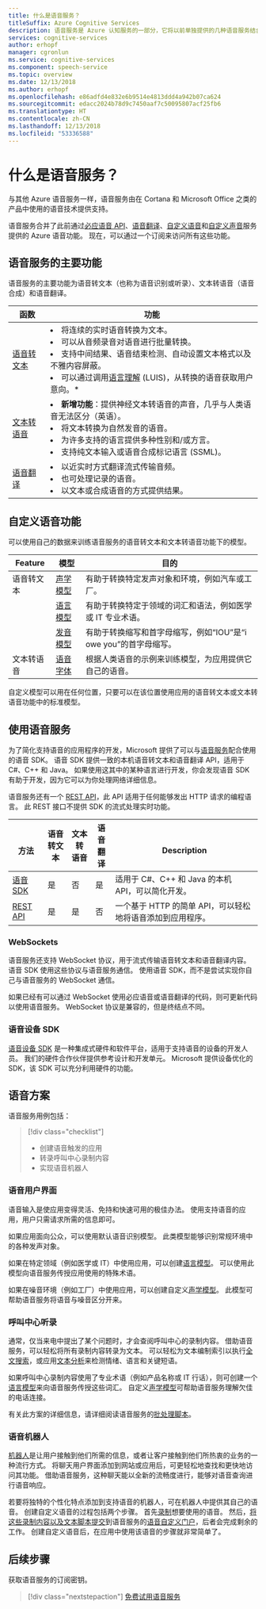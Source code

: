 ```yaml
---
title: 什么是语音服务？
titleSuffix: Azure Cognitive Services
description: 语音服务是 Azure 认知服务的一部分，它将以前单独提供的几种语音服务结合在一起：必应语音（其中包括语音识别和文本转语音）、自定义语音和语音翻译。
services: cognitive-services
author: erhopf
manager: cgronlun
ms.service: cognitive-services
ms.component: speech-service
ms.topic: overview
ms.date: 12/13/2018
ms.author: erhopf
ms.openlocfilehash: e86adfd4e832e6b9514e4813ddd4a942b07ca624
ms.sourcegitcommit: edacc2024b78d9c7450aaf7c50095807acf25fb6
ms.translationtype: HT
ms.contentlocale: zh-CN
ms.lasthandoff: 12/13/2018
ms.locfileid: "53336588"
---
```

# <a name="what-is-speech-services"></a>什么是语音服务？

与其他 Azure 语音服务一样，语音服务由在 Cortana 和 Microsoft Office 之类的产品中使用的语音技术提供支持。

语音服务合并了此前通过[必应语音 API](https://docs.microsoft.com/azure/cognitive-services/speech/home)、[语音翻译](https://docs.microsoft.com/azure/cognitive-services/translator-speech/)、[自定义语音](https://docs.microsoft.com/azure/cognitive-services/custom-speech-service/cognitive-services-custom-speech-home)和[自定义声音](http://customvoice.ai/)服务提供的 Azure 语音功能。 现在，可以通过一个订阅来访问所有这些功能。

## <a name="main-speech-services-functions"></a>语音服务的主要功能

语音服务的主要功能为语音转文本（也称为语音识别或听录）、文本转语音（语音合成）和语音翻译。

|函数|功能|
|-|-|
|[语音转文本](speech-to-text.md)| <li>将连续的实时语音转换为文本。<li>可以从音频录音对语音进行批量转换。 <li>支持中间结果、语音结束检测、自动设置文本格式以及不雅内容屏蔽。 <li>可以通过调用[语言理解](https://docs.microsoft.com/azure/cognitive-services/luis/) (LUIS)，从转换的语音获取用户意向。\*|
|[文本转语音](text-to-speech.md)| <li>**新增功能**：提供神经文本转语音的声音，几乎与人类语音无法区分（英语）。 <li>将文本转换为自然发音的语音。 <li>为许多支持的语言提供多种性别和/或方言。 <li>支持纯文本输入或语音合成标记语言 (SSML)。 |
|[语音翻译](speech-translation.md)| <li>以近实时方式翻译流式传输音频。<li> 也可处理记录的语音。<li>以文本或合成语音的方式提供结果。 |


## <a name="customize-speech-features"></a>自定义语音功能

可以使用自己的数据来训练语音服务的语音转文本和文本转语音功能下的模型。

|Feature|模型|目的|
|-|-|-|
|语音转文本|[声学模型](how-to-customize-acoustic-models.md)|有助于转换特定发声对象和环境，例如汽车或工厂。|
||[语言模型](how-to-customize-language-model.md)|有助于转换特定于领域的词汇和语法，例如医学或 IT 专业术语。|
||[发音模型](how-to-customize-pronunciation.md)|有助于转换缩写和首字母缩写，例如“IOU”是“i owe you”的首字母缩写。 |
|文本转语音|[语音字体](how-to-customize-voice-font.md)|根据人类语音的示例来训练模型，为应用提供它自己的语音。|

自定义模型可以用在任何位置，只要可以在该位置使用应用的语音转文本或文本转语音功能中的标准模型。

## <a name="use-the-speech-service"></a>使用语音服务

为了简化支持语音的应用程序的开发，Microsoft 提供了可以与[语音服务](speech-sdk.md)配合使用的语音 SDK。 语音 SDK 提供一致的本机语音转文本和语音翻译 API，适用于 C#、C++ 和 Java。 如果使用这其中的某种语言进行开发，你会发现语音 SDK 有助于开发，因为它可以为你处理网络详细信息。

语音服务还有一个 [REST API](rest-apis.md)，此 API 适用于任何能够发出 HTTP 请求的编程语言。 此 REST 接口不提供 SDK 的流式处理实时功能。

|<br>方法|语音<br>转文本|文本转<br>语音|语音<br>翻译|<br>Description|
|-|-|-|-|-|
|[语音 SDK](speech-sdk.md)|是|否|是|适用于 C#、C++ 和 Java 的本机 API，可以简化开发。|
|[REST API](rest-apis.md)|是|是|否|一个基于 HTTP 的简单 API，可以轻松地将语音添加到应用程序。|

### <a name="websockets"></a>WebSockets

语音服务还支持 WebSocket 协议，用于流式传输语音转文本和语音翻译内容。 语音 SDK 使用这些协议与语音服务通信。 使用语音 SDK，而不是尝试实现你自己与语音服务的 WebSocket 通信。

如果已经有可以通过 WebSocket 使用必应语音或语音翻译的代码，则可更新代码以使用语音服务。 WebSocket 协议是兼容的，但是终结点不同。

### <a name="speech-devices-sdk"></a>语音设备 SDK

[语音设备 SDK](speech-devices-sdk.md) 是一种集成式硬件和软件平台，适用于支持语音的设备的开发人员。 我们的硬件合作伙伴提供参考设计和开发单元。 Microsoft 提供设备优化的 SDK，该 SDK 可以充分利用硬件的功能。


## <a name="speech-scenarios"></a>语音方案

语音服务用例包括：

> [!div class="checklist"]
> * 创建语音触发的应用
> * 转录呼叫中心录制内容
> * 实现语音机器人

### <a name="voice-user-interface"></a>语音用户界面

语音输入是使应用变得灵活、免持和快速可用的极佳办法。 使用支持语音的应用，用户只需请求所需的信息即可。

如果应用面向公众，可以使用默认语音识别模型。 此类模型能够识别常规环境中的各种发声对象。

如果在特定领域（例如医学或 IT）中使用应用，可以创建[语言模型](how-to-customize-language-model.md)。 可以使用此模型向语音服务传授应用使用的特殊术语。

如果在噪音环境（例如工厂）中使用应用，可以创建自定义[声学模型](how-to-customize-acoustic-models.md)。 此模型可帮助语音服务将语音与噪音区分开来。

### <a name="call-center-transcription"></a>呼叫中心听录

通常，仅当来电中提出了某个问题时，才会查阅呼叫中心的录制内容。 借助语音服务，可以轻松将所有录制内容转录为文本。 可以轻松为文本编制索引以执行[全文搜索](https://docs.microsoft.com/azure/search/search-what-is-azure-search)，或应用[文本分析](https://docs.microsoft.com/azure/cognitive-services/Text-Analytics/)来检测情绪、语言和关键短语。

如果呼叫中心录制内容使用了专业术语（例如产品名称或 IT 行话），则可创建一个[语言模型](how-to-customize-language-model.md)来向语音服务传授这些词汇。 自定义[声学模型](how-to-customize-acoustic-models.md)可帮助语音服务理解欠佳的电话连接。

有关此方案的详细信息，请详细阅读语音服务的[批处理脚本](batch-transcription.md)。

### <a name="voice-bots"></a>语音机器人

[机器人](https://dev.botframework.com/)是让用户接触到他们所需的信息，或者让客户接触到他们所热衷的业务的一种流行方式。 将聊天用户界面添加到网站或应用后，可更轻松地查找和更快地访问其功能。 借助语音服务，这种聊天能以全新的流畅度进行，能够对语音查询进行语音响应。

若要将独特的个性化特点添加到支持语音的机器人，可在机器人中提供其自己的语音。 创建自定义语音的过程包括两个步骤。 首先[录制](record-custom-voice-samples.md)想要使用的语音。 然后，[将这些录制内容以及文本脚本提交](how-to-customize-voice-font.md)到语音服务的[语音自定义门户](https://cris.ai/Home/CustomVoice)，后者会完成剩余的工作。 创建自定义语音后，在应用中使用该语音的步骤就非常简单了。

## <a name="next-steps"></a>后续步骤

获取语音服务的订阅密钥。

> [!div class="nextstepaction"]
> [免费试用语音服务](get-started.md)
